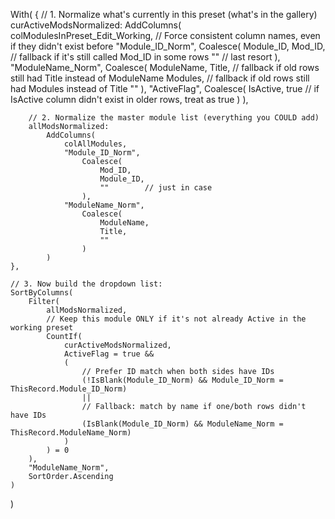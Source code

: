 With(
    {
        // 1. Normalize what's currently in this preset (what's in the gallery)
        curActiveModsNormalized:
            AddColumns(
                colModulesInPreset_Edit_Working,
                // Force consistent column names, even if they didn't exist before
                "Module_ID_Norm",
                    Coalesce(
                        Module_ID,
                        Mod_ID,    // fallback if it's still called Mod_ID in some rows
                        ""         // last resort
                    ),
                "ModuleName_Norm",
                    Coalesce(
                        ModuleName,
                        Title,     // fallback if old rows still had Title instead of ModuleName
                        Modules,   // fallback if old rows still had Modules instead of Title
                        ""
                    ),
                "ActiveFlag",
                    Coalesce(
                        IsActive,
                        true       // if IsActive column didn't exist in older rows, treat as true
                    )
            ),

        // 2. Normalize the master module list (everything you COULD add)
        allModsNormalized:
            AddColumns(
                colAllModules,
                "Module_ID_Norm",
                    Coalesce(
                        Mod_ID,
                        Module_ID,
                        ""        // just in case
                    ),
                "ModuleName_Norm",
                    Coalesce(
                        ModuleName,
                        Title,
                        ""
                    )
            )
    },

    // 3. Now build the dropdown list:
    SortByColumns(
        Filter(
            allModsNormalized,
            // Keep this module ONLY if it's not already Active in the working preset
            CountIf(
                curActiveModsNormalized,
                ActiveFlag = true &&
                (
                    // Prefer ID match when both sides have IDs
                    (!IsBlank(Module_ID_Norm) && Module_ID_Norm = ThisRecord.Module_ID_Norm)
                    ||
                    // Fallback: match by name if one/both rows didn't have IDs
                    (IsBlank(Module_ID_Norm) && ModuleName_Norm = ThisRecord.ModuleName_Norm)
                )
            ) = 0
        ),
        "ModuleName_Norm",
        SortOrder.Ascending
    )
)
